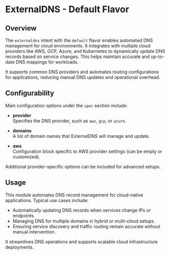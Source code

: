 # ExternalDNS - Default Flavor

## Overview

The `externaldns` intent with the `default` flavor enables automated DNS management for cloud environments. It integrates with multiple cloud providers like AWS, GCP, Azure, and Kubernetes to dynamically update DNS records based on service changes. This helps maintain accurate and up-to-date DNS mappings for workloads.

It supports common DNS providers and automates routing configurations for applications, reducing manual DNS updates and operational overhead.

## Configurability

Main configuration options under the `spec` section include:

- **provider**  
  Specifies the DNS provider, such as `aws`, `gcp`, or `azure`.

- **domains**  
  A list of domain names that ExternalDNS will manage and update.

- **aws**  
  Configuration block specific to AWS provider settings (can be empty or customized).

Additional provider-specific options can be included for advanced setups.

## Usage

This module automates DNS record management for cloud-native applications. Typical use cases include:

- Automatically updating DNS records when services change IPs or endpoints.  
- Managing DNS for multiple domains in hybrid or multi-cloud setups.  
- Ensuring service discovery and traffic routing remain accurate without manual intervention.

It streamlines DNS operations and supports scalable cloud infrastructure deployments.
